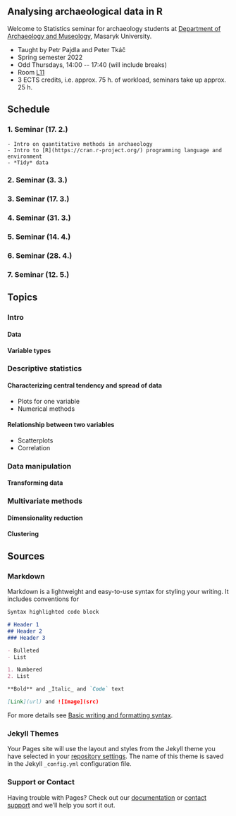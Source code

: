 ## Analysing archaeological data in R

Welcome to Statistics seminar for archaeology students at
[Department of Archaeology and Museology](https://archeo-muzeo.phil.muni.cz/), Masaryk University.

- Taught by Petr Pajdla and Peter Tkáč
- Spring semester 2022
- Odd Thursdays, 14:00 -- 17:40 (will include breaks)
- Room [L11](https://www.phil.muni.cz/o-nas/kde-nas-najdete/kancelar-28397)
- 3 ECTS credits, i.e.  approx. 75 h. of workload, seminars take up approx. 25 h.

## Schedule

### 1. Seminar (17. 2.)

    - Intro on quantitative methods in archaeology
    - Intro to [R](https://cran.r-project.org/) programming language and environment
    - *Tidy* data

### 2. Seminar (3. 3.)

### 3. Seminar (17. 3.)

### 4. Seminar (31. 3.)

### 5. Seminar (14. 4.)

### 6. Seminar (28. 4.)

### 7. Seminar (12. 5.)

## Topics

### Intro
#### Data

#### Variable types

### Descriptive statistics
#### Characterizing central tendency and spread of data

- Plots for one variable
- Numerical methods

#### Relationship between two variables

- Scatterplots
- Correlation

### Data manipulation
#### Transforming data

### Multivariate methods
#### Dimensionality reduction
#### Clustering

## Sources

### Markdown

Markdown is a lightweight and easy-to-use syntax for styling your writing. It includes conventions for

```markdown
Syntax highlighted code block

# Header 1
## Header 2
### Header 3

- Bulleted
- List

1. Numbered
2. List

**Bold** and _Italic_ and `Code` text

[Link](url) and ![Image](src)
```

For more details see [Basic writing and formatting syntax](https://docs.github.com/en/github/writing-on-github/getting-started-with-writing-and-formatting-on-github/basic-writing-and-formatting-syntax).

### Jekyll Themes

Your Pages site will use the layout and styles from the Jekyll theme you have selected in your [repository settings](https://github.com/petrpajdla/stat4arch/settings/pages). The name of this theme is saved in the Jekyll `_config.yml` configuration file.

### Support or Contact

Having trouble with Pages? Check out our [documentation](https://docs.github.com/categories/github-pages-basics/) or [contact support](https://support.github.com/contact) and we’ll help you sort it out.

